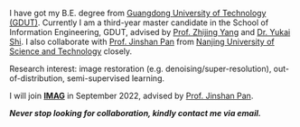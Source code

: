 
I have got my B.E. degree from [Guangdong University of Technology (GDUT)](https://gdut.edu.cn). Currently I am a third-year master candidate in the School of Information Engineering, GDUT, advised by [Prof. Zhijing Yang](https://yzw.gdut.edu.cn/info/1118/2031.htm) and [Dr. Yukai Shi](https://ykshi.github.io). I also collaborate with [Prof. Jinshan Pan](https://jspan.github.io) from [Nanjing University of Science and Technology](https://njust.edu.cn) closely. 

Research interest: image restoration (e.g. denoising/super-resolution), out-of-distribution, semi-supervised learning. 

I will join **[IMAG](https://imag-njust.net/)** in September 2022, advised by [Prof. Jinshan Pan](https://jspan.github.io/).

***Never stop looking for collaboration, kindly contact me via email.***